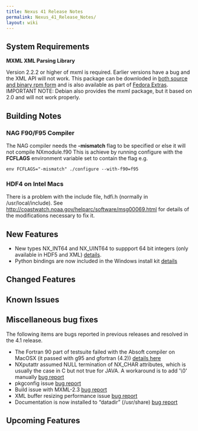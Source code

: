```yaml
---
title: Nexus 41 Release Notes
permalink: Nexus_41_Release_Notes/
layout: wiki
---
```


System Requirements
-------------------

**MXML XML Parsing Library**

Version 2.2.2 or higher of mxml is required. Earlier versions have a bug
and the XML API will not work. This package can be downloded in [both
source and binary rpm
form](http://www.easysw.com/~mike/mxml/software.php) and is also
available as part of [Fedora
Extras](http://fedoraproject.org/wiki/Extras/UsingExtras). IMPORTANT
NOTE: Debian also provides the mxml package, but it based on 2.0 and
will not work properly.

Building Notes
--------------

### NAG F90/F95 Compiler

The NAG compiler needs the **-mismatch** flag to be specified or else it
will not compile NXmodule.f90 This is achieve by running configure with
the **FCFLAGS** environment variable set to contain the flag e.g.

    env FCFLAGS="-mismatch" ./configure --with-f90=f95

### HDF4 on Intel Macs

There is a problem with the include file, hdfi.h (normally in
/usr/local/include). See
<http://coastwatch.noaa.gov/helparc/software/msg00069.html> for details
of the modifications necessary to fix it.

New Features
------------

-   New types NX\_INT64 and NX\_UINT64 to suppport 64 bit integers (only
    available in HDF5 and XML)
    [details](http://trac.nexusformat.org/code/ticket/87).
-   Python bindings are now included in the Windows install kit
    [details](http://trac.nexusformat.org/code/ticket/86)

Changed Features
----------------

Known Issues
------------

Miscellaneous bug fixes
-----------------------

The following items are bugs reported in previous releases and resolved
in the 4.1 release.

-   The Fortran 90 part of testsuite failed with the Absoft compiler on
    MacOSX (it passed with g95 and gfortran (4.2)) [details
    here](http://trac.nexusformat.org/code/ticket/68)
-   NXputattr assumed NULL termination of NX\_CHAR attributes, which is
    usually the case in C but not true for JAVA. A workaround is to add
    '\\0' manually [bug
    report](http://trac.nexusformat.org/code/ticket/83)
-   pkgconfig issue [bug
    report](http://trac.nexusformat.org/code/ticket/84)
-   Build issue with MXML-2.3 [bug
    report](http://trac.nexusformat.org/code/ticket/91)
-   XML buffer resizing performance issue [bug
    report](http://trac.nexusformat.org/code/ticket/92)
-   Documentation is now installed to “datadir” (/usr/share) [bug
    report](http://trac.nexusformat.org/code/ticket/93)

Upcoming Features
-----------------
